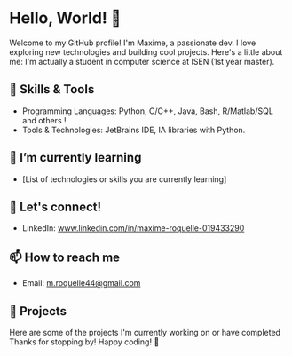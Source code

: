 # Hello, World! 👋

Welcome to my GitHub profile! I'm Maxime, a passionate dev. I love exploring new technologies and building cool projects. Here's a little about me:
I'm actually a student in computer science at ISEN (1st year master).

## 🔧 Skills & Tools
- Programming Languages: Python, C/C++, Java, Bash, R/Matlab/SQL and others !
- Tools & Technologies: JetBrains IDE, IA libraries with Python.

## 🌱 I’m currently learning
- [List of technologies or skills you are currently learning]

## 💬 Let's connect!
- LinkedIn: www.linkedin.com/in/maxime-roquelle-019433290

## 📫 How to reach me
- Email: m.roquelle44@gmail.com

## 🚀 Projects
Here are some of the projects I'm currently working on or have completed
Thanks for stopping by! Happy coding! 🚀
